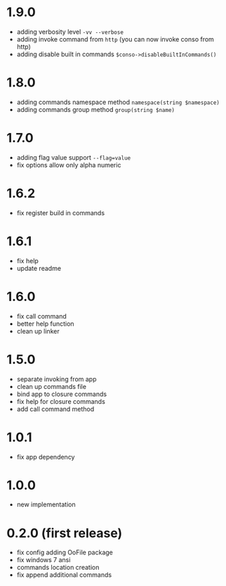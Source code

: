 # 1.9.0
 - adding verbosity level `-vv --verbose`
 - adding invoke command from `http` (you can now invoke conso from http)
 - adding disable built in commands `$conso->disableBuiltInCommands()`

# 1.8.0
 - adding commands namespace method `namespace(string $namespace)`
 - adding commands group method  `group(string $name)`

# 1.7.0
 - adding flag value support `--flag=value`
 - fix options allow only alpha numeric

# 1.6.2
 - fix register build in commands

# 1.6.1
 - fix help
 - update readme

# 1.6.0
 - fix call command
 - better help function
 - clean up linker

# 1.5.0
  - separate invoking from app
  - clean up commands file
  - bind app to closure commands
  - fix help for closure commands
  - add call command method

# 1.0.1
  - fix app dependency

# 1.0.0
  - new implementation

# 0.2.0 (first release)
  - fix config adding OoFile package
  - fix windows 7 ansi
  - commands location creation
  - fix append additional commands